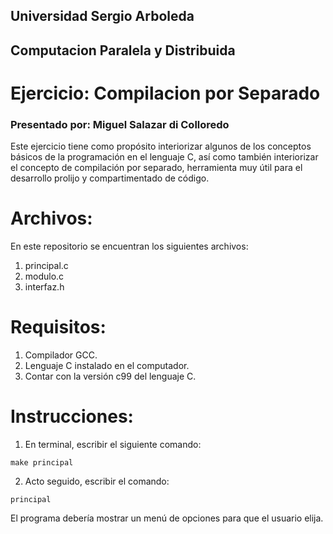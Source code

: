 ##   Universidad Sergio Arboleda                 
##   Computacion Paralela y Distribuida          
#    Ejercicio: Compilacion por Separado         
###   Presentado por: Miguel Salazar di Colloredo 

Este ejercicio tiene como propósito interiorizar algunos de los conceptos
básicos de la programación en el lenguaje C, así como también interiorizar
el concepto de compilación por separado, herramienta muy útil para el 
desarrollo prolijo y compartimentado de código.

# Archivos:

En este repositorio se encuentran los siguientes archivos:

1. principal.c
2. modulo.c
2. interfaz.h

# Requisitos:

1. Compilador GCC.
2. Lenguaje C instalado en el computador. 
2. Contar con la versión c99 del lenguaje C.

# Instrucciones: 

1. En terminal, escribir el siguiente comando:
```
make principal
```

2. Acto seguido, escribir el comando:
```
principal
```

El programa debería mostrar un menú de opciones para que el usuario elija.